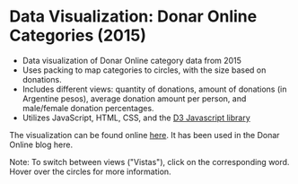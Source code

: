 # Data Visualization: Donar Online Categories (2015)

* Data visualization of Donar Online category data from 2015
* Uses packing to map categories to circles, with the size based on donations.
* Includes different views: quantity of donations, amount of donations (in Argentine pesos), average donation amount per person, and male/female donation percentages.
* Utilizes JavaScript, HTML, CSS, and the [D3 Javascript library](https://d3js.org/)

The visualization can be found online [here](https://elizabethtian.github.io/categories-visualization/). It has been used in the Donar Online blog here. 

Note: To switch between views ("Vistas"), click on the corresponding word. Hover over the circles for more information.
